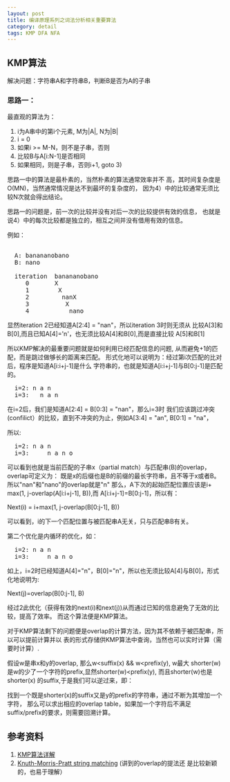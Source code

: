 ```yaml
---
layout: post
title: 编译原理系列之词法分析相关重要算法
category: detail
tags: KMP DFA NFA
---
```


## KMP算法

 
 解决问题：字符串A和字符串B，判断B是否为A的子串
 
###  思路一：

最直观的算法为：

1. i为A串中的第i个元素, M为\|A\|, N为\|B\|
2. i = 0
3. 如果i >= M-N，则不是子串，否则
4. 比较B与A[i:N-1]是否相同
5. 如果相同，则是子串，否则i+1, goto 3)
 
思路一中的算法是最朴素的，当然朴素的算法通常效率并不
高，其时间复杂度是O(MN)，当然通常情况是达不到最坏的复杂度的，
因为4）中的比较通常无须比较N次就会得出结论。
 
思路一的问题是，前一次的比较并没有对后一次的比较提供有效的信息，
也就是说4）中的每次比较都是独立的，相互之间并没有借用有效的信息。
 
例如：
<pre> 
  A: banananobano
  B: nano
 
  iteration  banananobano
     0       X
     1        X
     2         nanX
     3          X
     4           nano
</pre>
   
显然iteration 2已经知道A[2:4] = "nan"，所以iteration 3时则无须从
比较A[3]和B[0],而且已知A[4]='n'，也无须比较A[4]和B[0],而是直接比较
A[5]和B[1]
  
所以KMP解决的最重要问题就是如何利用已经匹配信息的问题, 从而避免+1的匹配，而是跳过做够长的距离来匹配。 
形式化地可以说明为：经过第i次匹配的比对后，程序是知道A[i:i+j-1]是什么
字符串的，也就是知道A[i:i+j-1]与B[0:j-1]是匹配的。

<pre>
  i=2: n a n
  i=3:   n a n
</pre>

在i=2后，我们是知道A[2:4] = B[0:3] = "nan"，那么i=3时
我们应该跳过冲突(confilict）的比较，直到不冲突的为止，例如A[3:4] = "an", B[0:1] = "na"，

所以:
<pre>
  i=2: n a n
  i=3:     n a n o 
</pre>

可以看到也就是当前匹配的子串x（partial match）与匹配串(B)的overlap，overlap可定义为：
既是x的后缀也是B的前缀的最长字符串，且不等于x或者B。所以"nan"和"nano"的overlap就是"n"
那么，A下次的起始匹配位置应该是i+ max(1, j-overlap(A[i:i+j-1], B)),而
A[i:i+j-1]=B[0:j-1]，所以有：

Next(i) = i+max(1, j-overlap(B[0:j-1], B))

可以看到，i的下一个匹配位置与被匹配串A无关，只与匹配串B有关。
  
第二个优化是内循环的优化，如：
<pre>
  i=2: n a n
  i=3:     n a n o
</pre>

如上，i=2时已经知道A[4]="n"，B[0]="n"，所以也无须比较A[4]与B[0]，形式化地说明为:

  Next(j)=overlap(B[0:j-1], B)
 
经过2此优化（获得有效的next(i)和next(j))从而通过已知的信息避免了无效的比较，提高了效率。
而这个算法便是KMP算法。
  
对于KMP算法剩下的问题便是overlap的计算方法，因为其不依赖于被匹配串，所以可以提前计算并以
表的形式存储供KMP算法中查询，当然也可以实时计算（需要时计算）.
  
假设w是串x和y的overlap, 那么w<suffix(x) && w<prefix(y), w最大
shorter(w)是w的少了一个字符的prefix,显然shorter(w)<prefix(y), 而且shorter(w)也是shorter(x)
的suffix,于是我们可以逆过来，即：

找到一个既是shorter(x)的suffix又是y的prefix的字符串，通过不断为其增加一个字符，
那么可以求出相应的overlap table，如果加一个字符后不满足suffix/prefix的要求，则需要回溯计算。


## 参考资料

1. [KMP算法详解][KMP算法详解]
2. [Knuth-Morris-Pratt string matching][Knuth-Morris-Pratt string matching] (讲到的overlap的提法还
   是比较新颖的，也易于理解）

[KMP算法详解]: http://www.matrix67.com/blog/archives/115
[Knuth-Morris-Pratt string matching]: http://www.ics.uci.edu/~eppstein/161/960227.html
